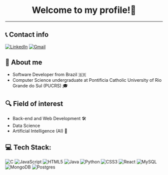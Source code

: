 ## <h1 align="center">Welcome to my profile!👋</h1>

---
## 📞 Contact info
[![LinkedIn](https://github.com/user-attachments/assets/7fa4a5ca-6888-4f0d-bca0-fc01403ed194)](https://www.linkedin.com/in/lucasulson)
[![Gmail](https://github.com/user-attachments/assets/89f90463-184c-485a-8d31-3ba561b1cef7)](mailto:lucasnoryulson@gmail.com)

## 🙋 About me
- Software Developer from Brazil 🇧🇷  
- Computer Science undergraduate at Pontificia Catholic University of Rio Grande do Sul (PUCRS) 🎓

## 🔍 Field of interest
- Back-end and Web Development 🛠️  
- Data Science  
- Artificial Intelligence (AI) 🤖

## 💻 Tech Stack:
![C](https://img.shields.io/badge/c-%2300599C.svg?style=for-the-badge&logo=c&logoColor=white)
![JavaScript](https://img.shields.io/badge/javascript-%23323330.svg?style=for-the-badge&logo=javascript&logoColor=%23F7DF1E)
![HTML5](https://img.shields.io/badge/html5-%23E34F26.svg?style=for-the-badge&logo=html5&logoColor=white)
![Java](https://img.shields.io/badge/java-%23ED8B00.svg?style=for-the-badge&logo=openjdk&logoColor=white)
![Python](https://img.shields.io/badge/python-3670A0?style=for-the-badge&logo=python&logoColor=ffdd54)
![CSS3](https://img.shields.io/badge/css3-%231572B6.svg?style=for-the-badge&logo=css3&logoColor=white)
![React](https://img.shields.io/badge/react-%2320232a.svg?style=for-the-badge&logo=react&logoColor=%2361DAFB)
![MySQL](https://img.shields.io/badge/mysql-4479A1.svg?style=for-the-badge&logo=mysql&logoColor=white)
![MongoDB](https://img.shields.io/badge/MongoDB-%234ea94b.svg?style=for-the-badge&logo=mongodb&logoColor=white)
![Postgres](https://img.shields.io/badge/postgres-%23316192.svg?style=for-the-badge&logo=postgresql&logoColor=white)
